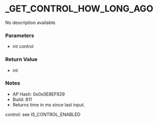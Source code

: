 # _GET_CONTROL_HOW_LONG_AGO

No description available.

### Parameters
* int control

### Return Value
* int

### Notes
* AP Hash: 0x0x0E8EF929
* Build: 811
* Returns time in ms since last input.

control: see IS_CONTROL_ENABLED

